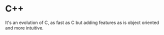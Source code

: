 # C++ 
It's an evolution of C, as fast as C but adding features as is object oriented and more intuitive.